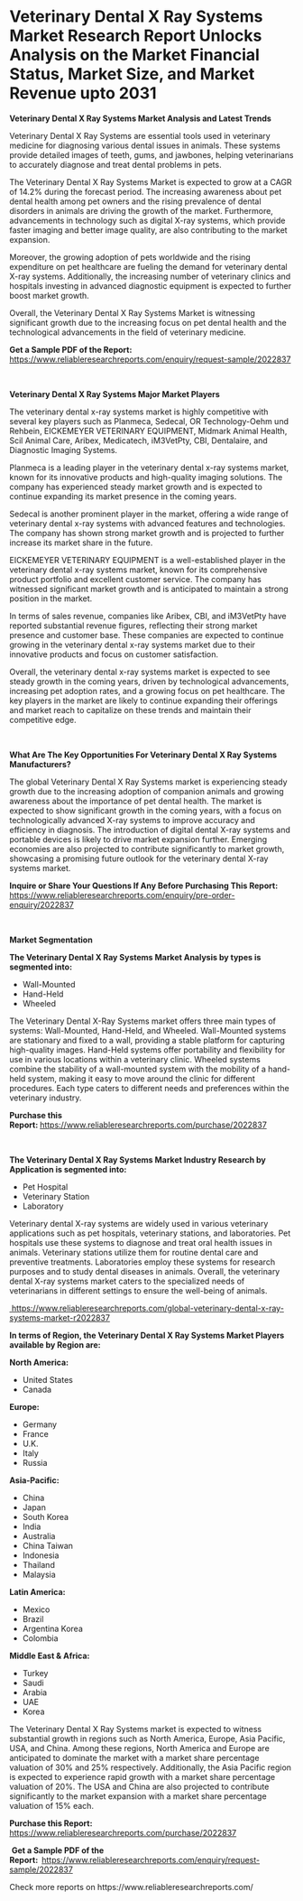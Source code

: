 <p><h1>Veterinary Dental X Ray Systems Market Research Report Unlocks Analysis on the Market Financial Status, Market Size, and Market Revenue upto 2031</h1></p><p><strong>Veterinary Dental X Ray Systems Market Analysis and Latest Trends</strong></p>
<p><p>Veterinary Dental X Ray Systems are essential tools used in veterinary medicine for diagnosing various dental issues in animals. These systems provide detailed images of teeth, gums, and jawbones, helping veterinarians to accurately diagnose and treat dental problems in pets.</p><p>The Veterinary Dental X Ray Systems Market is expected to grow at a CAGR of 14.2% during the forecast period. The increasing awareness about pet dental health among pet owners and the rising prevalence of dental disorders in animals are driving the growth of the market. Furthermore, advancements in technology such as digital X-ray systems, which provide faster imaging and better image quality, are also contributing to the market expansion.</p><p>Moreover, the growing adoption of pets worldwide and the rising expenditure on pet healthcare are fueling the demand for veterinary dental X-ray systems. Additionally, the increasing number of veterinary clinics and hospitals investing in advanced diagnostic equipment is expected to further boost market growth.</p><p>Overall, the Veterinary Dental X Ray Systems Market is witnessing significant growth due to the increasing focus on pet dental health and the technological advancements in the field of veterinary medicine.</p></p>
<p><strong>Get a Sample PDF of the Report:&nbsp;</strong> <a href="https://www.reliableresearchreports.com/enquiry/request-sample/2022837">https://www.reliableresearchreports.com/enquiry/request-sample/2022837</a></p>
<p>&nbsp;</p>
<p><strong>Veterinary Dental X Ray Systems Major Market Players</strong></p>
<p><p>The veterinary dental x-ray systems market is highly competitive with several key players such as Planmeca, Sedecal, OR Technology-Oehm und Rehbein, EICKEMEYER VETERINARY EQUIPMENT, Midmark Animal Health, Scil Animal Care, Aribex, Medicatech, iM3VetPty, CBI, Dentalaire, and Diagnostic Imaging Systems.</p><p>Planmeca is a leading player in the veterinary dental x-ray systems market, known for its innovative products and high-quality imaging solutions. The company has experienced steady market growth and is expected to continue expanding its market presence in the coming years.</p><p>Sedecal is another prominent player in the market, offering a wide range of veterinary dental x-ray systems with advanced features and technologies. The company has shown strong market growth and is projected to further increase its market share in the future.</p><p>EICKEMEYER VETERINARY EQUIPMENT is a well-established player in the veterinary dental x-ray systems market, known for its comprehensive product portfolio and excellent customer service. The company has witnessed significant market growth and is anticipated to maintain a strong position in the market.</p><p>In terms of sales revenue, companies like Aribex, CBI, and iM3VetPty have reported substantial revenue figures, reflecting their strong market presence and customer base. These companies are expected to continue growing in the veterinary dental x-ray systems market due to their innovative products and focus on customer satisfaction.</p><p>Overall, the veterinary dental x-ray systems market is expected to see steady growth in the coming years, driven by technological advancements, increasing pet adoption rates, and a growing focus on pet healthcare. The key players in the market are likely to continue expanding their offerings and market reach to capitalize on these trends and maintain their competitive edge.</p></p>
<p>&nbsp;</p>
<p><strong>What Are The Key Opportunities For Veterinary Dental X Ray Systems Manufacturers?</strong></p>
<p><p>The global Veterinary Dental X Ray Systems market is experiencing steady growth due to the increasing adoption of companion animals and growing awareness about the importance of pet dental health. The market is expected to show significant growth in the coming years, with a focus on technologically advanced X-ray systems to improve accuracy and efficiency in diagnosis. The introduction of digital dental X-ray systems and portable devices is likely to drive market expansion further. Emerging economies are also projected to contribute significantly to market growth, showcasing a promising future outlook for the veterinary dental X-ray systems market.</p></p>
<p><strong>Inquire or Share Your Questions If Any Before Purchasing This Report:</strong> <a href="https://www.reliableresearchreports.com/enquiry/pre-order-enquiry/2022837">https://www.reliableresearchreports.com/enquiry/pre-order-enquiry/2022837</a></p>
<p>&nbsp;</p>
<p><strong>Market Segmentation</strong></p>
<p><strong>The Veterinary Dental X Ray Systems Market Analysis by types is segmented into:</strong></p>
<p><ul><li>Wall-Mounted</li><li>Hand-Held</li><li>Wheeled</li></ul></p>
<p><p>The Veterinary Dental X-Ray Systems market offers three main types of systems: Wall-Mounted, Hand-Held, and Wheeled. Wall-Mounted systems are stationary and fixed to a wall, providing a stable platform for capturing high-quality images. Hand-Held systems offer portability and flexibility for use in various locations within a veterinary clinic. Wheeled systems combine the stability of a wall-mounted system with the mobility of a hand-held system, making it easy to move around the clinic for different procedures. Each type caters to different needs and preferences within the veterinary industry.</p></p>
<p><strong>Purchase this Report:&nbsp;</strong><a href="https://www.reliableresearchreports.com/purchase/2022837">https://www.reliableresearchreports.com/purchase/2022837</a></p>
<p>&nbsp;</p>
<p><strong>The Veterinary Dental X Ray Systems Market Industry Research by Application is segmented into:</strong></p>
<p><ul><li>Pet Hospital</li><li>Veterinary Station</li><li>Laboratory</li></ul></p>
<p><p>Veterinary dental X-ray systems are widely used in various veterinary applications such as pet hospitals, veterinary stations, and laboratories. Pet hospitals use these systems to diagnose and treat oral health issues in animals. Veterinary stations utilize them for routine dental care and preventive treatments. Laboratories employ these systems for research purposes and to study dental diseases in animals. Overall, the veterinary dental X-ray systems market caters to the specialized needs of veterinarians in different settings to ensure the well-being of animals.</p></p>
<p><a href="https://www.reliableresearchreports.com/global-veterinary-dental-x-ray-systems-market-r2022837">&nbsp;https://www.reliableresearchreports.com/global-veterinary-dental-x-ray-systems-market-r2022837</a></p>
<p><strong>In terms of Region, the Veterinary Dental X Ray Systems Market Players available by Region are:</strong></p>
<p>
    <p> <strong> North America: </strong>
        <ul>
            <li>United States</li>
            <li>Canada</li>
        </ul>
        </p> 
    <p> <strong> Europe: </strong>
        <ul>
            <li>Germany</li>
            <li>France</li>
            <li>U.K.</li>
            <li>Italy</li>
            <li>Russia</li>
        </ul>
        </p> 
    <p> <strong> Asia-Pacific: </strong>
        <ul>
            <li>China</li>
            <li>Japan</li>
            <li>South Korea</li>
            <li>India</li>
            <li>Australia</li>
            <li>China Taiwan</li>
            <li>Indonesia</li>
            <li>Thailand</li>
            <li>Malaysia</li>
        </ul>
        </p> 
    <p> <strong> Latin America: </strong>
        <ul>
            <li>Mexico</li>
            <li>Brazil</li>
            <li>Argentina Korea</li>
            <li>Colombia</li>
        </ul>
        </p> 
    <p> <strong> Middle East & Africa: </strong>
        <ul>
            <li>Turkey</li>
            <li>Saudi</li>
            <li>Arabia</li>
            <li>UAE</li>
            <li>Korea</li>
        </ul>
    </p>
    </p>
<p><p>The Veterinary Dental X Ray Systems market is expected to witness substantial growth in regions such as North America, Europe, Asia Pacific, USA, and China. Among these regions, North America and Europe are anticipated to dominate the market with a market share percentage valuation of 30% and 25% respectively. Additionally, the Asia Pacific region is expected to experience rapid growth with a market share percentage valuation of 20%. The USA and China are also projected to contribute significantly to the market expansion with a market share percentage valuation of 15% each.</p></p>
<p><strong>Purchase this Report: </strong><a href="https://www.reliableresearchreports.com/purchase/2022837">https://www.reliableresearchreports.com/purchase/2022837</a></p>
<p>&nbsp;<strong>Get a Sample PDF of the Report:&nbsp;&nbsp;</strong><a href="https://www.reliableresearchreports.com/enquiry/request-sample/2022837">https://www.reliableresearchreports.com/enquiry/request-sample/2022837</a></p>
<p><strong></strong></p>
<p>Check more reports on https://www.reliableresearchreports.com/</p>